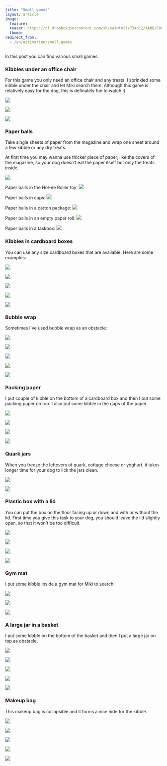 ```yaml
---
title: "Small games"
layout: article
image:
  feature:
  teaser: https://dl.dropboxusercontent.com/sh/ea1wtnz7z734o12/AABQs78v0sZ22acs_lfLRTL3a/aktivointi/minitehtavia/DSC51202-245px.jpg
  thumb:
redirect_from:
  - /en/activation/small-games
---
```


In this post you can find various small games.

### Kibbles under an office chair

For this game you only need an office chair and any treats. I sprinkled some kibble under the chair and let Miki search them. Although this game is relatively easy for the dog, this is definately fun to watch :)

[![](https://dl.dropboxusercontent.com/sh/ea1wtnz7z734o12/AABQNqUp-Ssnpzb5iMaNYOqIa/aktivointi/minitehtavia/DSC51202-800px.jpg)](https://dl.dropboxusercontent.com/sh/ea1wtnz7z734o12/AABZjOkNfRQNJrRPpK_esh1Ma/aktivointi/minitehtavia/DSC51202.jpg)

[![](https://dl.dropboxusercontent.com/sh/ea1wtnz7z734o12/AABUcz4y3uuO89ceTR00XJi_a/aktivointi/minitehtavia/DSC51246-800px.jpg)](https://dl.dropboxusercontent.com/sh/ea1wtnz7z734o12/AABflcN8odwfXrjr4kqHc2bUa/aktivointi/minitehtavia/DSC51246.jpg)

[![](https://dl.dropboxusercontent.com/sh/ea1wtnz7z734o12/AAB9MfYcQhhQn4ZMqUsD2sWIa/aktivointi/minitehtavia/DSC51211-800px.jpg)](https://dl.dropboxusercontent.com/sh/ea1wtnz7z734o12/AABsVJMDiSbolVircG1peugOa/aktivointi/minitehtavia/DSC51211.jpg)

### <a name="paperballs">Paper balls</a>

Take single sheets of paper from the magazine and wrap one sheet around a few kibble or any dry treats.

At first time you may wanna use thicker piece of paper, like the covers of the magazine, so your dog doesn’t eat the paper itself but only the treats inside.

[![](https://dl.dropboxusercontent.com/sh/ea1wtnz7z734o12/AABOPIgy8DG2RY42U4E4eI0Va/aktivointi/minitehtavia/DSC52279-800px.jpg)](https://dl.dropboxusercontent.com/sh/ea1wtnz7z734o12/AACXC317JkbAPa5LxtiB7-Z8a/aktivointi/minitehtavia/DSC52279.jpg)

Paper balls in the Hol-ee Roller toy:
[![](https://dl.dropboxusercontent.com/sh/ea1wtnz7z734o12/AAAp_XpOeQ3Av-I405B_IZ5Ta/aktivointi/jw-hol-ee-roller/DSC50501-800px.jpg)](/en/brain-games/jw-hol-ee-roller/)

Paper balls in cups:
[![](https://dl.dropboxusercontent.com/sh/ea1wtnz7z734o12/AADgOt4ObdTxHADvQnwiQddGa/aktivointi/paperipallot-mukeissa/DSC46322-800px.jpg)](/en/brain-games/paper-balls-in-cups/)

Paper balls in a carton package:
[![](https://dl.dropboxusercontent.com/sh/ea1wtnz7z734o12/AAADc92ZyHImkbnyqLW43Cl8a/aktivointi/kartonkipakkaukset/DSC38178-800px.jpg)](/en/brain-games/carton-packages/)

Paper balls in an empty paper roll:
[![](https://dl.dropboxusercontent.com/sh/ea1wtnz7z734o12/AABi5-KQ6QRA7mNS8MFM1YBma/aktivointi/paperirullien-hylsyt/DSC52305-800px.jpg)](/en/brain-games/empty-paper-rolls/)

Paper balls in a taskbox:
[![](https://dl.dropboxusercontent.com/sh/ea1wtnz7z734o12/AABn9YNcA-fV3CyahyG5jrhma/aktivointi/tehtavalaatikko-paperipalloilla/DS06203-800px.jpg)](/en/brain-games/taskbox-with-paper-balls/)

### Kibbles in cardboard boxes

You can use any size cardboard boxes that are available. Here are some examples:

[![](https://dl.dropboxusercontent.com/sh/ea1wtnz7z734o12/AAAqkXuc_mkpczQNOK1pYtH_a/aktivointi/minitehtavia/DSC49081-800px.jpg)](https://dl.dropboxusercontent.com/sh/ea1wtnz7z734o12/AABsj4FmrYfmnOQvtmhdORmga/aktivointi/minitehtavia/DSC49081.jpg)

[![](https://dl.dropboxusercontent.com/sh/ea1wtnz7z734o12/AAD15C4NVp7PebOYFk2NrfwOa/aktivointi/minitehtavia/DSC49080-800px.jpg)](https://dl.dropboxusercontent.com/sh/ea1wtnz7z734o12/AADmuMIJDgtmKzNPxfndbJu_a/aktivointi/minitehtavia/DSC49080.jpg)

[![](https://dl.dropboxusercontent.com/sh/ea1wtnz7z734o12/AAC1KWYcg4pUgotz5-HUuD4ua/aktivointi/minitehtavia/DSC47111-800px.jpg)](https://dl.dropboxusercontent.com/sh/ea1wtnz7z734o12/AADcjEiCl1Z7PwxTa4ejvPhXa/aktivointi/minitehtavia/DSC47111.jpg)

[![](https://dl.dropboxusercontent.com/sh/ea1wtnz7z734o12/AABpxgHyB7RIBe2CJXHl5SSna/aktivointi/minitehtavia/DSC47117-800px.jpg)](https://dl.dropboxusercontent.com/sh/ea1wtnz7z734o12/AABaLzn6UH-5srgxpDWzWY35a/aktivointi/minitehtavia/DSC47117.jpg)

[![](https://dl.dropboxusercontent.com/sh/ea1wtnz7z734o12/AABdCIKlXGeXfcjqxUOuAsgBa/aktivointi/minitehtavia/DSC47148-800px.jpg)](https://dl.dropboxusercontent.com/sh/ea1wtnz7z734o12/AADbfYLBhSA5EWNKhOuocw1Ma/aktivointi/minitehtavia/DSC47148.jpg)

### Bubble wrap

Sometimes I've used bubble wrap as an obstacle:

[![](https://dl.dropboxusercontent.com/sh/ea1wtnz7z734o12/AAAqK_dO_YDI0H5phLZPd4bOa/aktivointi/minitehtavia/DSC49768-800px.jpg)](https://dl.dropboxusercontent.com/sh/ea1wtnz7z734o12/AAAmk6E2_xp2nu0J-ZIId05La/aktivointi/minitehtavia/DSC49768.jpg)

[![](https://dl.dropboxusercontent.com/sh/ea1wtnz7z734o12/AACWPKf4_9tE1lW4_1Yos4lza/aktivointi/minitehtavia/DSC49785-800px.jpg)](https://dl.dropboxusercontent.com/sh/ea1wtnz7z734o12/AAB1OdNJm2SR3zJEHX-XOLwRa/aktivointi/minitehtavia/DSC49785.jpg)

[![](https://dl.dropboxusercontent.com/sh/ea1wtnz7z734o12/AAB5JfVgERsTI7OXt85_8_pza/aktivointi/minitehtavia/DSC49868-800px.jpg)](https://dl.dropboxusercontent.com/sh/ea1wtnz7z734o12/AAClS7cGMKnTzYVkh-oUVQDZa/aktivointi/minitehtavia/DSC49868.jpg)

[![](https://dl.dropboxusercontent.com/sh/ea1wtnz7z734o12/AAC0HV9D6bNQg3fLh-XHTqzxa/aktivointi/minitehtavia/DSC51293-800px.jpg)](https://dl.dropboxusercontent.com/sh/ea1wtnz7z734o12/AACWiUfpwsSpfiNSF8aDzCXga/aktivointi/minitehtavia/DSC51293.jpg)

[![](https://dl.dropboxusercontent.com/sh/ea1wtnz7z734o12/AADbSlddZaU6ieZ7OnonOYjCa/aktivointi/minitehtavia/DSC51305-800px.jpg)](https://dl.dropboxusercontent.com/sh/ea1wtnz7z734o12/AABZT4M61uenzEVnun59spa9a/aktivointi/minitehtavia/DSC51305.jpg)

### Packing paper

I put couple of kibble on the bottom of a cardboard box and then I put some packing paper on top. I also put some kibble in the gaps of the paper.

[![](https://dl.dropboxusercontent.com/sh/ea1wtnz7z734o12/AADV89HigZ6yffntMsPfBbOma/aktivointi/minitehtavia/DS00125-800px.jpg)](https://dl.dropboxusercontent.com/sh/ea1wtnz7z734o12/AADDv9b1SZnVPAca30aMOkXsa/aktivointi/minitehtavia/DS00125.jpg)

[![](https://dl.dropboxusercontent.com/sh/ea1wtnz7z734o12/AAASIDbnudbi7obuKKDgc8ola/aktivointi/minitehtavia/DS00141-800px.jpg)](https://dl.dropboxusercontent.com/sh/ea1wtnz7z734o12/AAAfdVI-sSkc8iWP8uPD3Rzpa/aktivointi/minitehtavia/DS00141.jpg)

[![](https://dl.dropboxusercontent.com/sh/ea1wtnz7z734o12/AABPdJc8xtGpvJ3K1KSzj38ja/aktivointi/minitehtavia/DS00131-800px.jpg)](https://dl.dropboxusercontent.com/sh/ea1wtnz7z734o12/AAA__CIKR6mpmaJ6OWEOLDTla/aktivointi/minitehtavia/DS00131.jpg)

[![](https://dl.dropboxusercontent.com/sh/ea1wtnz7z734o12/AAB5eSQVlYbuLFjDBAas_FVDa/aktivointi/minitehtavia/DS00142-800px.jpg)](https://dl.dropboxusercontent.com/sh/ea1wtnz7z734o12/AADFrEHrJ9c8zQqaN7p83097a/aktivointi/minitehtavia/DS00142.jpg)

### Quark jars

When you freeze the leftovers of quark, cottage cheese or yoghurt, it takes longer time for your dog to lick the jars clean.

[![](https://dl.dropboxusercontent.com/sh/ea1wtnz7z734o12/AABQuciPZHM6djOz35tcqSHDa/aktivointi/minitehtavia/DSC52392-800px.jpg)](https://dl.dropboxusercontent.com/sh/ea1wtnz7z734o12/AACtiC8WkbCJ3YWp8Mp8xPfxa/aktivointi/minitehtavia/DSC52392.jpg)

[![](https://dl.dropboxusercontent.com/sh/ea1wtnz7z734o12/AADFkHpMsQeP6LuvrLuIdrdRa/aktivointi/minitehtavia/DSC52357-800px.jpg)](https://dl.dropboxusercontent.com/sh/ea1wtnz7z734o12/AACcKG-PSBXsW79cFDqCjtwOa/aktivointi/minitehtavia/DSC52357.jpg)

### Plastic box with a lid

You can put the box on the floor facing up or down and with or without the lid. First time you give this task to your dog, you should leave the lid slightly open, so that it won't be too difficult.

[![](https://dl.dropboxusercontent.com/sh/ea1wtnz7z734o12/AADwGrVutBd1CnkzVgOvVicWa/aktivointi/minitehtavia/DSC56160-800px.jpg)](https://dl.dropboxusercontent.com/sh/ea1wtnz7z734o12/AAD8HjHK1LkJ-fsITENngu3Ma/aktivointi/minitehtavia/DSC56160.jpg)

[![](https://dl.dropboxusercontent.com/sh/ea1wtnz7z734o12/AABFXmndDC0Y9oGjQFk7E-uBa/aktivointi/minitehtavia/DSC56154-800px.jpg)](https://dl.dropboxusercontent.com/sh/ea1wtnz7z734o12/AAANPvd1mvQZ8bD0HSTZB-DVa/aktivointi/minitehtavia/DSC56154.jpg)

[![](https://dl.dropboxusercontent.com/sh/ea1wtnz7z734o12/AAC2Tm-CYrUt8_YXR3LuP8Vga/aktivointi/minitehtavia/DSC56191%20%282%29-800px.jpg)](https://dl.dropboxusercontent.com/sh/ea1wtnz7z734o12/AAButV4bDaJGQfcL9JobYOp8a/aktivointi/minitehtavia/DSC56191%20%282%29.jpg)

[![](https://dl.dropboxusercontent.com/sh/ea1wtnz7z734o12/AABlJKIvY6x_QkAKwDKaNrZFa/aktivointi/minitehtavia/DSC56206%20%282%29-800px.jpg)](https://dl.dropboxusercontent.com/sh/ea1wtnz7z734o12/AABH1H58jzDQx-iJKTTcnLyPa/aktivointi/minitehtavia/DSC56206%20%282%29.jpg)

### Gym mat

I put some kibble inside a gym mat for Miki to search.

[![](https://dl.dropboxusercontent.com/sh/ea1wtnz7z734o12/AACwSkNtaAH9WdN8En2zk5WVa/aktivointi/minitehtavia/DS01099-800px.jpg)](https://dl.dropboxusercontent.com/sh/ea1wtnz7z734o12/AABTSUGn55t59GpD4w2PLwfFa/aktivointi/minitehtavia/DS01099.jpg)

[![](https://dl.dropboxusercontent.com/sh/ea1wtnz7z734o12/AAD4Q3RcbMmqAcjHOtVGfNuUa/aktivointi/minitehtavia/DS01128-800px.jpg)](https://dl.dropboxusercontent.com/sh/ea1wtnz7z734o12/AABFEBBmCAxorwmI_vaEadhba/aktivointi/minitehtavia/DS01128.jpg)

[![](https://dl.dropboxusercontent.com/sh/ea1wtnz7z734o12/AAAHOLwD9RzEO-J-F_88DlPca/aktivointi/minitehtavia/DS01155-800px.jpg)](https://dl.dropboxusercontent.com/sh/ea1wtnz7z734o12/AAB6RYVi_QaLxtlojl9alc_Ua/aktivointi/minitehtavia/DS01155.jpg)

### A large jar in a basket

I put some kibble on the bottom of the basket and then I put a large jar on top as obstacle.

[![](https://dl.dropboxusercontent.com/sh/ea1wtnz7z734o12/AABz1mIOfKz7V8OJf9iFnLlQa/aktivointi/minitehtavia/DS15125-800px.jpg)](https://dl.dropboxusercontent.com/sh/ea1wtnz7z734o12/AAATKqIDmUW-8FWT9wkEwVPva/aktivointi/minitehtavia/DS15125.jpg)

[![](https://dl.dropboxusercontent.com/sh/ea1wtnz7z734o12/AAB4726OREDMeWTN_VPEHCiRa/aktivointi/minitehtavia/DS15178-800px.jpg)](https://dl.dropboxusercontent.com/sh/ea1wtnz7z734o12/AADjyBqZLQiXjZX0Hji-dAcza/aktivointi/minitehtavia/DS15178.jpg)

[![](https://dl.dropboxusercontent.com/sh/ea1wtnz7z734o12/AAAUjTEjJ_51tihfNdvKaTjza/aktivointi/minitehtavia/DS15214-800px.jpg)](https://dl.dropboxusercontent.com/sh/ea1wtnz7z734o12/AACLyy3tygNKMBnrD7HAd9W0a/aktivointi/minitehtavia/DS15214.jpg)

[![](https://dl.dropboxusercontent.com/sh/ea1wtnz7z734o12/AAC1lns_49_RrRy7y5Bn_7Upa/aktivointi/minitehtavia/DS15225-800px.jpg)](https://dl.dropboxusercontent.com/sh/ea1wtnz7z734o12/AAC-R5rpuaWVqTcO5pvFRKBba/aktivointi/minitehtavia/DS15225.jpg)

[![](https://dl.dropboxusercontent.com/sh/ea1wtnz7z734o12/AADj7b3lEbMFGG9-GyIu4nYSa/aktivointi/minitehtavia/DS15232-800px.jpg)](https://dl.dropboxusercontent.com/sh/ea1wtnz7z734o12/AAAT0d5fQO_fCD1P5KW4Pl2Da/aktivointi/minitehtavia/DS15232.jpg)

### Makeup bag

This makeup bag is collapsible and it forms a nice hide for the kibble.

[![](https://dl.dropboxusercontent.com/sh/ea1wtnz7z734o12/AAAV3k_cdfFgvtMeM7UZmGapa/aktivointi/minitehtavia/DS41961-800px.jpg)](https://dl.dropboxusercontent.com/sh/ea1wtnz7z734o12/AACi9ZmvtX7PmnxkTj3JWe_7a/aktivointi/minitehtavia/DS41961.jpg)

[![](https://dl.dropboxusercontent.com/sh/ea1wtnz7z734o12/AAAQ8zM6GjV8djebnsmaNdcla/aktivointi/minitehtavia/DS41941-800px.jpg)](https://dl.dropboxusercontent.com/sh/ea1wtnz7z734o12/AAC-w4PQ0n1e7XOXThkHSh2Wa/aktivointi/minitehtavia/DS41941.jpg)

[![](https://dl.dropboxusercontent.com/sh/ea1wtnz7z734o12/AACOT-7ssFEIHVJrpcBrqTAha/aktivointi/minitehtavia/DS41991-800px.jpg)](https://dl.dropboxusercontent.com/sh/ea1wtnz7z734o12/AABRjZLJ1u7IyyhX97VP1Y8ja/aktivointi/minitehtavia/DS41991.jpg)

[![](https://dl.dropboxusercontent.com/sh/ea1wtnz7z734o12/AABkLsQkbug0CYtcwbZhPub-a/aktivointi/minitehtavia/DS41953-800px.jpg)](https://dl.dropboxusercontent.com/sh/ea1wtnz7z734o12/AACrj3VurqtSZrao3nWOdTl-a/aktivointi/minitehtavia/DS41953.jpg)

[![](https://dl.dropboxusercontent.com/sh/ea1wtnz7z734o12/AAABLECEk_hP_GkqGnCkdFdGa/aktivointi/minitehtavia/DS42016-800px.jpg)](https://dl.dropboxusercontent.com/sh/ea1wtnz7z734o12/AAAZ3TOhQ44_rNr7cD2ZF7jFa/aktivointi/minitehtavia/DS42016.jpg)
